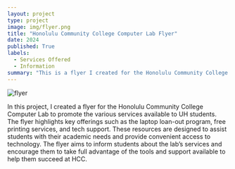 ```yaml
---
layout: project
type: project
image: img/flyer.png
title: "Honolulu Community College Computer Lab Flyer"
date: 2024
published: True
labels:
  - Services Offered
  - Information
summary: "This is a flyer I created for the Honolulu Community College Computer Lab in 2024."
---
```



![flyer](https://github.com/user-attachments/assets/a9a381c2-7e8b-4414-bf6d-dbf7e27951f3)

In this project, I created a flyer for the Honolulu Community College Computer Lab to promote the various services available to UH students. The flyer highlights key offerings such as the laptop loan-out program, free printing services, and tech support. These resources are designed to assist students with their academic needs and provide convenient access to technology. The flyer aims to inform students about the lab’s services and encourage them to take full advantage of the tools and support available to help them succeed at HCC.
